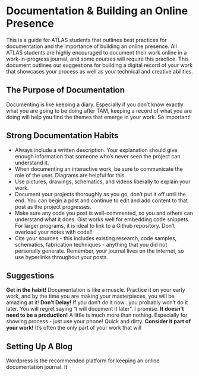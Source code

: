 # Documentation & Building an Online Presence

This is a guide for ATLAS students that outlines best practices for documentation and the importance of building an online presence. All ATLAS students are highly encouraged to document their work online in a work-in-progress journal, and some courses will require this practice. This document outlines our suggestions for building a digital record of your work that showcases your process as well as your technical and creative abilities.


## The Purpose of Documentation 
Documenting is like keeping a diary. Especially if you don’t know exactly what you are going to be doing after TAM, keeping a record of what you are doing will help you find the themes that emerge in your work. So important!


## Strong Documentation Habits
+ Always include a written description. Your explanation should give enough information that someone who’s never seen the project can understand it. 
+ When documenting an interactive work, be sure to communicate the role of the user. Diagrams are helpful for this. 
+ Use pictures, drawings, schematics, and videos liberally to explain your work.
+ Document your projects thoroughly as you go, don’t put it off until the end. You can begin a post and continue to edit and add content to that post as the project progresses.
+ Make sure any code you post is well-commented, so you and others can understand what it does. Gist works well for embedding code snippets. For larger programs, it is ideal to link to a Github repository. Don’t overload your notes with code!!
+ Cite your sources - this includes existing research, code samples, schematics, fabrication techniques - anything that you did not personally generate. Remember, your journal lives on the internet, so use hyperlinks throughout your posts. 

## Suggestions
**Get in the habit!** Documentation is like a muscle. Practice it on your early work, and by the time you are making your masterpieces, you will be amazing at it!
**Don’t Delay!** If you don’t do it now...you probably won’t do it later. You will regret saying “I will document it later”. I promise. 
**It doesn’t need to be a production!** A little is much more than nothing. Especially for showing process - just use your phone! Quick and dirty. 
**Consider it part of your work!** It’s often the only part of your work that will 


## Setting Up A Blog
Wordpress is the recommended platform for keeping an online documentation journal. It 
